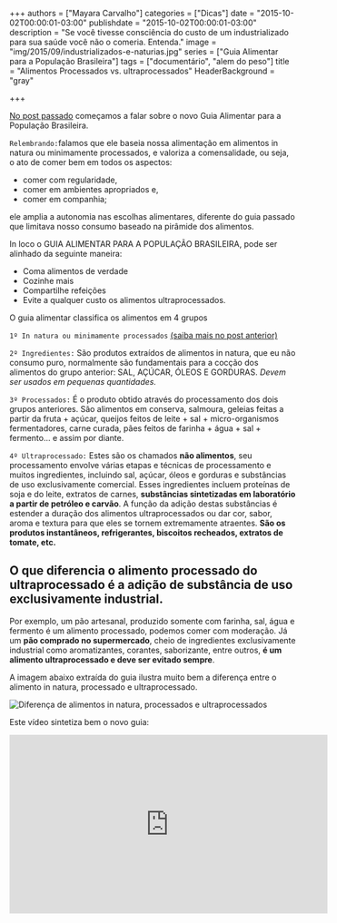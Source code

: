 +++
authors = ["Mayara Carvalho"]
categories = ["Dicas"]
date = "2015-10-02T00:00:01-03:00"
publishdate = "2015-10-02T00:00:01-03:00"
description = "Se você tivesse consciência do custo de um industrializado para sua saúde você não o comeria. Entenda."
image = "img/2015/09/industrializados-e-naturias.jpg"
series = ["Guia Alimentar para a População Brasileira"]
tags = ["documentário", "alem do peso"]
title = "Alimentos Processados vs. ultraprocessados"
  HeaderBackground = "gray"

+++

[No post passado][fcfd1343] começamos a falar sobre o novo Guia Alimentar para a População Brasileira.

`Relembrando:`falamos que ele baseia nossa alimentação em alimentos in natura ou minimamente processados, e valoriza a comensalidade, ou seja, o ato de comer bem em todos os aspectos:

- comer com regularidade,
- comer em ambientes apropriados e,
- comer em companhia;

 ele amplia a autonomia nas escolhas alimentares, diferente do guia passado que limitava nosso consumo baseado na pirâmide dos alimentos.

  [fcfd1343]: http://blog.autoconexao.org.br/post/2015/09/alimentos-naturais-vs-industrializados/ "Alimentos Naturais Vs. Alimentos Industrializados"

In loco o GUIA ALIMENTAR PARA A POPULAÇÃO BRASILEIRA, pode ser alinhado da seguinte maneira:

- Coma alimentos de verdade
- Cozinhe mais
- Compartilhe refeições
- Evite a qualquer custo os alimentos ultraprocessados.

O guia alimentar classifica os alimentos em 4 grupos

`1º In natura ou minimamente processados` [(saiba mais no post anterior)][2e28d8d3]

  [2e28d8d3]: http://blog.autoconexao.org.br/post/2015/09/alimentos-naturais-vs-industrializados/ "Alimentos Naturais Vs. Alimentos Industrializados"

`2º Ingredientes:` São produtos extraídos de alimentos in natura, que eu não consumo puro, normalmente são fundamentais para a cocção dos alimentos do grupo anterior: SAL, AÇÚCAR,  ÓLEOS E GORDURAS. *Devem ser usados em pequenas quantidades.*

`3º Processados:`  É o produto obtido através do processamento dos dois grupos anteriores. São alimentos em conserva, salmoura, geleias feitas a partir da fruta + açúcar, queijos feitos de leite + sal + micro-organismos fermentadores, carne curada, pães feitos de farinha + água + sal + fermento... e assim por diante.

`4º Ultraprocessado:` Estes são os chamados **não alimentos**, seu processamento envolve várias etapas e técnicas de processamento e muitos ingredientes, incluindo sal, açúcar, óleos e gorduras e substâncias de uso exclusivamente comercial. Esses ingredientes incluem proteínas de soja e do leite, extratos de carnes, **substâncias sintetizadas em laboratório a partir de petróleo e carvão**. A função da adição destas substâncias é estender a duração dos alimentos ultraprocessados ou dar cor, sabor, aroma e textura para que eles se tornem extremamente atraentes. **São os produtos instantâneos, refrigerantes, biscoitos recheados, extratos de tomate, etc.**

## O que diferencia o alimento processado do ultraprocessado é a adição de substância de uso exclusivamente industrial.

Por exemplo, um pão artesanal, produzido somente com farinha, sal, água e fermento é um alimento processado, podemos comer com moderação. Já um **pão comprado no supermercado**, cheio de ingredientes exclusivamente industrial como aromatizantes, corantes, saborizante, entre outros, **é um alimento ultraprocessado e deve ser evitado sempre**.

A imagem abaixo extraída do guia ilustra muito bem a diferença entre o alimento in natura, processado e ultraprocessado.

![Diferença de alimentos in natura, processados e ultraprocessados](https://s3-sa-east-1.amazonaws.com/blog.autoconexao.org.br/img/2015/10/guia-alimentar-para-a-popula%C3%A7%C3%A3o-brasileira.jpg)


Este vídeo sintetiza bem o novo guia:

<iframe width="560" height="315" src="https://www.youtube.com/embed/rDQv4IJMhT0" frameborder="0" allowfullscreen></iframe>
